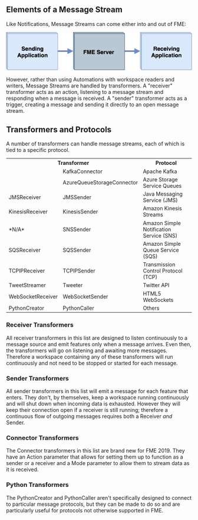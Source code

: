 ## Elements of a Message Stream ##

Like Notifications, Message Streams can come either into and out of FME:

![](./Images/Img5.001.WhatIsRealTime.png)

However, rather than using Automations with workspace readers and writers, Message Streams are handled by transformers. A "receiver" transformer acts as an action, listening to a message stream and responding when a message is received. A "sender" transformer acts as a trigger, creating a message and sending it directly to an open message stream.


## Transformers and Protocols ##

A number of transformers can handle message streams, each of which is tied to a specific protocol.

<table>
<tr><th colspan="2">Transformer</th><th>Protocol</th></tr>
<tr><td></td><td>KafkaConnector</td><td>Apache Kafka</td></tr>
<tr><td></td><td>AzureQueueStorageConnector</td><td>Azure Storage Service Queues</td></tr>
<tr><td>JMSReceiver</td><td>JMSSender</td><td>Java Messaging Service (JMS)</td></tr>
<tr><td>KinesisReceiver</td><td>KinesisSender</td><td>Amazon Kinesis Streams</td></tr>
<tr><td>*N/A*</td><td>SNSSender</td><td>Amazon Simple Notification Service (SNS)</td></tr>
<tr><td>SQSReceiver</td><td>SQSSender</td><td>Amazon Simple Queue Service (SQS)</td></tr>
<tr><td>TCPIPReceiver</td><td>TCPIPSender</td><td>Transmission Control Protocol (TCP)</td></tr>
<tr><td>TweetStreamer</td><td>Tweeter</td><td>Twitter API</td></tr>
<tr><td>WebSocketReceiver</td><td>WebSocketSender</td><td>HTML5 WebSockets</td></tr>
<tr><td>PythonCreator</td><td>PythonCaller</td><td>Others</td></tr>
</table>

### Receiver Transformers ###
All receiver transformers in this list are designed to listen continuously to a message source and emit features only when a message arrives. Even then, the transformers will go on listening and awaiting more messages. Therefore a workspace containing any of these transformers will run continuously and not need to be stopped or started for each message.

### Sender Transformers ###
All sender transformers in this list will emit a message for each feature that enters. They don't, by themselves, keep a workspace running continuously and will shut down when incoming data is exhausted. However they will keep their connection open if a receiver is still running; therefore a continuous flow of outgoing messages requires both a Receiver *and* Sender.

### Connector Transformers ###

The Connector transformers in this list are brand new for FME 2019. They have an Action parameter that allows for setting them up to function as a sender or a receiver and a Mode parameter to allow them to stream data as it is received.

### Python Transformers ###
The PythonCreator and PythonCaller aren't specifically designed to connect to particular message protocols, but they can be made to do so and are particularly useful for protocols not otherwise supported in FME.
